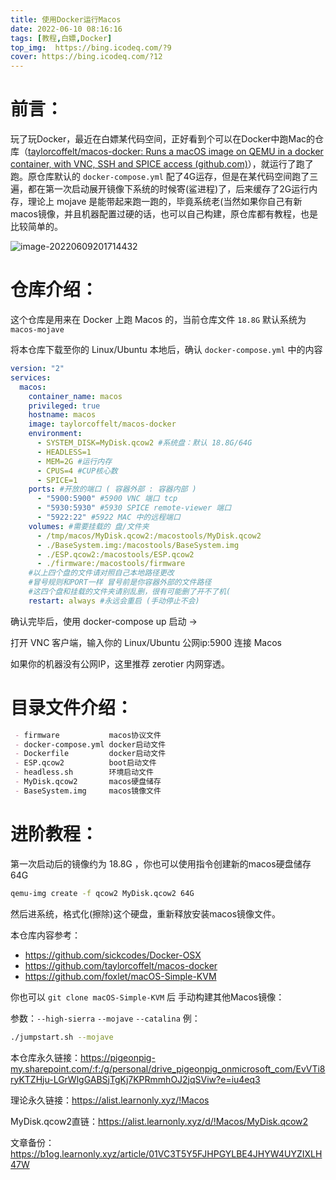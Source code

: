 ```yaml
---
title: 使用Docker运行Macos
date: 2022-06-10 08:16:16
tags: [教程,白嫖,Docker]
top_img:  https://bing.icodeq.com/?9
cover: https://bing.icodeq.com/?12 
---
```


# 前言：

玩了玩Docker，最近在白嫖某代码空间，正好看到个可以在Docker中跑Mac的仓库（[taylorcoffelt/macos-docker: Runs a macOS image on QEMU in a docker container, with VNC, SSH and SPICE access (github.com)](https://github.com/taylorcoffelt/macos-docker)），就运行了跑了跑。原仓库默认的 `docker-compose.yml` 配了4G运存，但是在某代码空间跑了三遍，都在第一次启动展开镜像下系统的时候寄(鲨进程)了，后来缓存了2G运行内存，理论上 mojave 是能带起来跑一跑的，毕竟系统老(当然如果你自己有新macos镜像，并且机器配置过硬的话，也可以自己构建，原仓库都有教程，也是比较简单的。

![image-20220609201714432](https://img.pighog.repl.co/2022/06/image-20220609201714432.png)

# 仓库介绍：

这个仓库是用来在 Docker 上跑 Macos 的，当前仓库文件 `18.8G` 默认系统为 `macos-mojave`

将本仓库下载至你的 Linux/Ubuntu 本地后，确认 `docker-compose.yml` 中的内容

```yml
version: "2"
services:
  macos:
    container_name: macos
    privileged: true
    hostname: macos
    image: taylorcoffelt/macos-docker
    environment:
      - SYSTEM_DISK=MyDisk.qcow2 #系统盘：默认 18.8G/64G
      - HEADLESS=1
      - MEM=2G #运行内存
      - CPUS=4 #CUP核心数
      - SPICE=1
    ports: #开放的端口 ( 容器外部 : 容器内部 )
      - "5900:5900" #5900 VNC 端口 tcp
      - "5930:5930" #5930 SPICE remote-viewer 端口
      - "5922:22" #5922 MAC 中的远程端口
    volumes: #需要挂载的 盘/文件夹
      - /tmp/macos/MyDisk.qcow2:/macostools/MyDisk.qcow2
      - ./BaseSystem.img:/macostools/BaseSystem.img
      - ./ESP.qcow2:/macostools/ESP.qcow2
      - ./firmware:/macostools/firmware
    #以上四个盘的文件请对照自己本地路径更改
    #冒号规则和PORT一样 冒号前是你容器外部的文件路径
    #这四个盘和挂载的文件夹请别乱删，很有可能删了开不了机(
    restart: always #永远会重启 (手动停止不会)
```

确认完毕后，使用 docker-compose up 启动 ->

打开 VNC 客户端，输入你的 Linux/Ubuntu 公网ip:5900 连接 Macos

如果你的机器没有公网IP，这里推荐 zerotier 内网穿透。

# 目录文件介绍：

```markdown
 - firmware           macos协议文件
 - docker-compose.yml docker启动文件
 - Dockerfile         docker启动文件
 - ESP.qcow2          boot启动文件
 - headless.sh        环境启动文件
 - MyDisk.qcow2       macos硬盘储存
 - BaseSystem.img     macos镜像文件
```
# 进阶教程：

第一次启动后的镜像约为 18.8G ，你也可以使用指令创建新的macos硬盘储存 64G

```bash
qemu-img create -f qcow2 MyDisk.qcow2 64G
```

然后进系统，格式化(擦除)这个硬盘，重新释放安装macos镜像文件。

本仓库内容参考：
 - https://github.com/sickcodes/Docker-OSX
 - https://github.com/taylorcoffelt/macos-docker
 - https://github.com/foxlet/macOS-Simple-KVM

你也可以 `git clone macOS-Simple-KVM` 后 手动构建其他Macos镜像：

参数：`--high-sierra`  `--mojave`  `--catalina` 例：

```bash
./jumpstart.sh --mojave
```

本仓库永久链接：https://pigeonpig-my.sharepoint.com/:f:/g/personal/drive_pigeonpig_onmicrosoft_com/EvVTi8ryKTZHju-LGrWlgGABSjTgKj7KPRmmhOJ2jqSViw?e=iu4eq3

理论永久链接：https://alist.learnonly.xyz/!Macos

MyDisk.qcow2直链：https://alist.learnonly.xyz/d/!Macos/MyDisk.qcow2

文章备份：https://b1og.learnonly.xyz/article/01VC3T5Y5FJHPGYLBE4JHYW4UYZIXLH47W